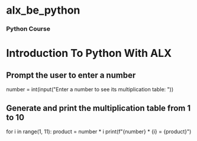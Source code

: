 # alx_be_python
### Python Course


# Introduction To Python With ALX

## Prompt the user to enter a number
number = int(input("Enter a number to see its multiplication table: "))

## Generate and print the multiplication table from 1 to 10
for i in range(1, 11):
    product = number * i
    print(f"{number} * {i} = {product}")
